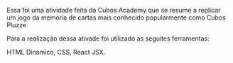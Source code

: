 Essa foi uma atividade feita da Cubos Academy que se resume a replicar um jogo da memória de cartas mais conhecido popularmente como Cubos Pluzze.

Para a realização dessa ativade foi utilizado as seguites ferramentas:

HTML Dinamico,
CSS,
React JSX.